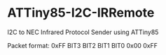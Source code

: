 # ATTiny85-I2C-IRRemote

I2C to NEC Infrared Protocol Sender using ATTiny85

Packet format: 0xFF BIT3 BIT2 BIT1 BIT0 0x00 0xFF

